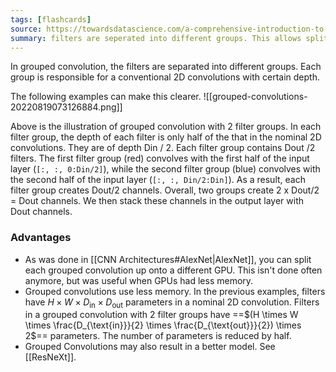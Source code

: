 ```yaml
---
tags: [flashcards]
source: https://towardsdatascience.com/a-comprehensive-introduction-to-different-types-of-convolutions-in-deep-learning-669281e58215
summary: filters are seperated into different groups. This allows splitting weights to different GPUs (AlexNet), reduces parameters, and increases cardinality (ResNext).
---
```


In grouped convolution, the filters are separated into different groups. Each group is responsible for a conventional 2D convolutions with certain depth. 

The following examples can make this clearer.
![[grouped-convolutions-20220819073126884.png]]

Above is the illustration of grouped convolution with 2 filter groups. In each filter group, the depth of each filter is only half of the that in the nominal 2D convolutions. They are of depth Din / 2. Each filter group contains Dout /2 filters. The first filter group (red) convolves with the first half of the input layer (`[:, :, 0:Din/2]`), while the second filter group (blue) convolves with the second half of the input layer (`[:, :, Din/2:Din]`). As a result, each filter group creates Dout/2 channels. Overall, two groups create 2 x Dout/2 = Dout channels. We then stack these channels in the output layer with Dout channels.

### Advantages
- As was done in [[CNN Architectures#AlexNet|AlexNet]], you can split each grouped convolution up onto a different GPU. This isn't done often anymore, but was useful when GPUs had less memory.
- Grouped convolutions use less memory. In the previous examples, filters have $H \times W \times D_{\text{in}} \times D_{\text{out}}$ parameters in a nominal 2D convolution. Filters in a grouped convolution with 2 filter groups have ==$(H \times W \times \frac{D_{\text{in}}}{2} \times \frac{D_{\text{out}}}{2}) \times 2$== parameters. The number of parameters is reduced by half.
- Grouped Convolutions may also result in a better model. See [[ResNeXt]].
<!--SR:!2024-02-17,403,290-->